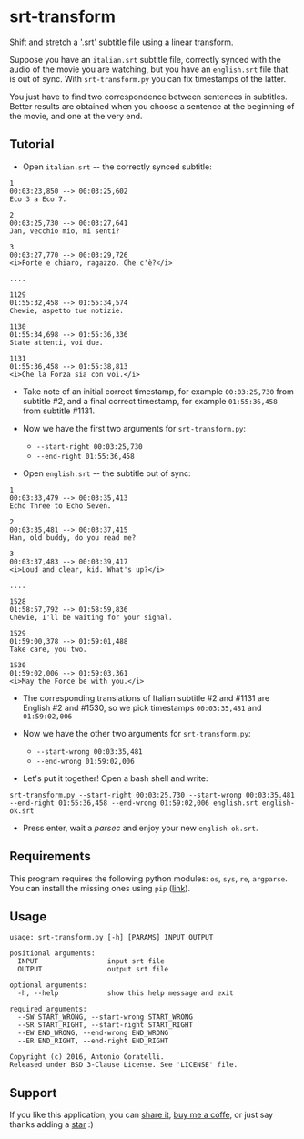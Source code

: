 # srt-transform

Shift and stretch a '.srt' subtitle file using a linear transform.

Suppose you have an `italian.srt` subtitle file, correctly synced with the
audio of the movie you are watching, but you have an `english.srt` file that
is out of sync. With `srt-transform.py` you can fix timestamps of the latter.

You just have to find two correspondence between sentences in subtitles.
Better results are obtained when you choose a sentence at the beginning of the
movie, and one at the very end.

## Tutorial

- Open `italian.srt` -- the correctly synced subtitle:
```
1
00:03:23,850 --> 00:03:25,602
Eco 3 a Eco 7.

2
00:03:25,730 --> 00:03:27,641
Jan, vecchio mio, mi senti?

3
00:03:27,770 --> 00:03:29,726
<i>Forte e chiaro, ragazzo. Che c'è?</i>

....

1129
01:55:32,458 --> 01:55:34,574
Chewie, aspetto tue notizie.

1130
01:55:34,698 --> 01:55:36,336
State attenti, voi due.

1131
01:55:36,458 --> 01:55:38,813
<i>Che la Forza sia con voi.</i>
```

- Take note of an initial correct timestamp, for example `00:03:25,730`
  from subtitle #2, and a final correct timestamp, for example `01:55:36,458`
  from subtitle #1131.

- Now we have the first two arguments for `srt-transform.py`:
    - `--start-right 00:03:25,730`
    - `--end-right 01:55:36,458`

- Open `english.srt` -- the subtitle out of sync:
```
1
00:03:33,479 --> 00:03:35,413
Echo Three to Echo Seven.

2
00:03:35,481 --> 00:03:37,415
Han, old buddy, do you read me?

3
00:03:37,483 --> 00:03:39,417
<i>Loud and clear, kid. What's up?</i>

....

1528
01:58:57,792 --> 01:58:59,836
Chewie, I'll be waiting for your signal.

1529
01:59:00,378 --> 01:59:01,488
Take care, you two.

1530
01:59:02,006 --> 01:59:03,361
<i>May the Force be with you.</i>
```

- The corresponding translations of Italian subtitle #2 and #1131 are
  English #2 and #1530, so we pick timestamps `00:03:35,481` and
  `01:59:02,006`

- Now we have the other two arguments for `srt-transform.py`:
    - `--start-wrong 00:03:35,481`
    - `--end-wrong 01:59:02,006`

- Let's put it together! Open a bash shell and write:
```
srt-transform.py --start-right 00:03:25,730 --start-wrong 00:03:35,481 --end-right 01:55:36,458 --end-wrong 01:59:02,006 english.srt english-ok.srt
```

- Press enter, wait a *parsec* and enjoy your new `english-ok.srt`.

## Requirements

This program requires the following python modules: `os`, `sys`, `re`,
`argparse`.
You can install the missing ones using `pip` ([link][pip]).

## Usage

```
usage: srt-transform.py [-h] [PARAMS] INPUT OUTPUT

positional arguments:
  INPUT                 input srt file
  OUTPUT                output srt file

optional arguments:
  -h, --help            show this help message and exit

required arguments:
  --SW START_WRONG, --start-wrong START_WRONG
  --SR START_RIGHT, --start-right START_RIGHT
  --EW END_WRONG, --end-wrong END_WRONG
  --ER END_RIGHT, --end-right END_RIGHT

Copyright (c) 2016, Antonio Coratelli.
Released under BSD 3-Clause License. See 'LICENSE' file.
```

## Support

If you like this application, you can [share it][support_share],
[buy me a coffe][support_paypal], or just say thanks adding a
[star][support_star] :)


[pip]: https://wiki.python.org/moin/CheeseShopTutorial#Installing_Distributions

[support_share]:  https://www.addtoany.com/share/#url=github.com/antoniocoratelli/srt-transform
[support_star]:   https://github.com/antoniocoratelli/srt-transform/stargazers
[support_paypal]: https://paypal.me/antoniocoratelli
